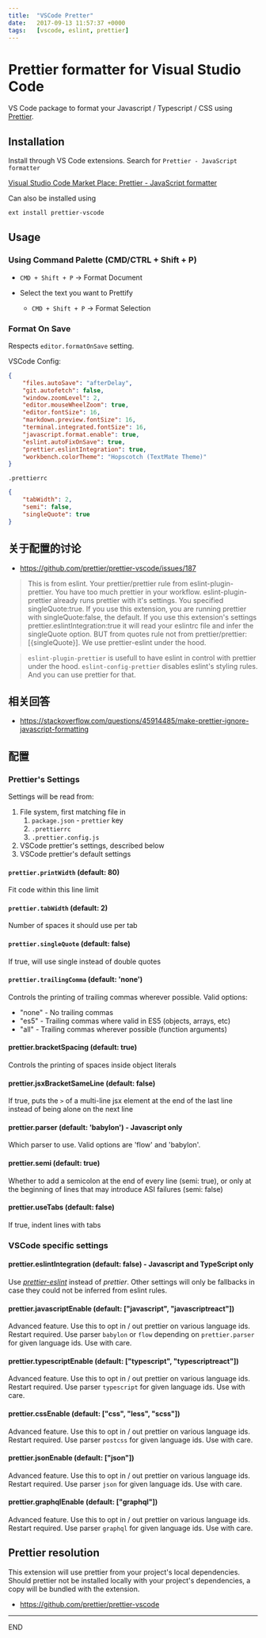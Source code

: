 ```yaml
---
title:  "VSCode Pretter"
date:   2017-09-13 11:57:37 +0000
tags:   [vscode, eslint, prettier]
---
```

# Prettier formatter for Visual Studio Code

VS Code package to format your Javascript / Typescript / CSS using [Prettier](https://github.com/prettier/prettier).

## Installation

Install through VS Code extensions. Search for `Prettier - JavaScript formatter`

[Visual Studio Code Market Place: Prettier - JavaScript formatter](https://marketplace.visualstudio.com/items?itemName=esbenp.prettier-vscode)

Can also be installed using 

```bash
ext install prettier-vscode
```

## Usage

### Using Command Palette (CMD/CTRL + Shift + P)

- `CMD + Shift + P` -> Format Document

- Select the text you want to Prettify
  -  `CMD + Shift + P` -> Format Selection

### Format On Save

Respects `editor.formatOnSave` setting.

VSCode Config:
```json
{
    "files.autoSave": "afterDelay",
    "git.autofetch": false,
    "window.zoomLevel": 2,
    "editor.mouseWheelZoom": true,
    "editor.fontSize": 16,
    "markdown.preview.fontSize": 16,
    "terminal.integrated.fontSize": 16,
    "javascript.format.enable": true,
    "eslint.autoFixOnSave": true,    
    "prettier.eslintIntegration": true,
    "workbench.colorTheme": "Hopscotch (TextMate Theme)"
}
```

`.prettierrc`

```json
{
    "tabWidth": 2,
    "semi": false,
    "singleQuote": true
}
```

## 关于配置的讨论

- https://github.com/prettier/prettier-vscode/issues/187

> This is from eslint. Your prettier/prettier rule from eslint-plugin-prettier.
You have too much prettier in your workflow. eslint-plugin-prettier already runs prettier with it's settings. You specified singleQuote:true.
If you use this extension, you are running prettier with singleQuote:false, the default.
If you use this extension's settings prettier.eslintIntegration:true it will read your eslintrc file and infer the singleQuote option. BUT from quotes rule not from prettier/prettier:[{singleQuote}]. We use prettier-eslint under the hood.

> `eslint-plugin-prettier` is usefull to have eslint in control with prettier under the hood.
> `eslint-config-prettier` disables eslint's styling rules. And you can use prettier for that.

## 相关回答

- https://stackoverflow.com/questions/45914485/make-prettier-ignore-javascript-formatting


## 配置

### Prettier's Settings

Settings will be read from:

1. File system, first matching file in 
    1. `package.json` - `prettier` key
    1. `.prettierrc`
    1. `.prettier.config.js`
1. VSCode prettier's settings, described below
1. VSCode prettier's default settings

#### `prettier.printWidth` (default: 80)

Fit code within this line limit

#### `prettier.tabWidth` (default: 2)

Number of spaces it should use per tab

#### `prettier.singleQuote` (default: false)

If true, will use single instead of double quotes

#### `prettier.trailingComma` (default: 'none')

Controls the printing of trailing commas wherever possible. Valid options:

 - "none" - No trailing commas
 - "es5"  - Trailing commas where valid in ES5 (objects, arrays, etc)
 - "all"  - Trailing commas wherever possible (function arguments)

#### prettier.bracketSpacing (default: true)

Controls the printing of spaces inside object literals

#### prettier.jsxBracketSameLine (default: false)

If true, puts the `>` of a multi-line jsx element at the end of the last line instead of being alone on the next line

#### prettier.parser (default: 'babylon') - Javascript only

Which parser to use. Valid options are 'flow' and 'babylon'.

#### prettier.semi (default: true)

Whether to add a semicolon at the end of every line (semi: true),
or only at the beginning of lines that may introduce ASI failures (semi: false)

#### prettier.useTabs (default: false)

If true, indent lines with tabs

### VSCode specific settings

#### prettier.eslintIntegration (default: false) - Javascript and TypeScript only

Use *[prettier-eslint](https://github.com/prettier/prettier-eslint)* instead of *prettier*.
Other settings will only be fallbacks in case they could not be inferred from eslint rules.

#### prettier.javascriptEnable (default: ["javascript", "javascriptreact"])

Advanced feature. Use this to opt in / out prettier on various language ids. Restart required.
Use parser `babylon` or `flow` depending on `prettier.parser` for given language ids.
Use with care.

#### prettier.typescriptEnable (default: ["typescript", "typescriptreact"])

Advanced feature. Use this to opt in / out prettier on various language ids. Restart required.
Use parser `typescript` for given language ids.
Use with care.

#### prettier.cssEnable (default: ["css", "less", "scss"])

Advanced feature. Use this to opt in / out prettier on various language ids. Restart required.
Use parser `postcss` for given language ids.
Use with care.

#### prettier.jsonEnable (default: ["json"])

Advanced feature. Use this to opt in / out prettier on various language ids. Restart required.
Use parser `json` for given language ids.
Use with care.

#### prettier.graphqlEnable (default: ["graphql"])

Advanced feature. Use this to opt in / out prettier on various language ids. Restart required.
Use parser `graphql` for given language ids.
Use with care.

## Prettier resolution

This extension will use prettier from your project's local dependencies. Should prettier not be installed locally with your project's dependencies, a copy will be bundled with the extension.


- https://github.com/prettier/prettier-vscode
---
END
